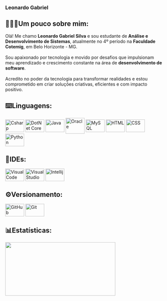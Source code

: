 ### Leonardo Gabriel

## 🧑🏻‍💻Um pouco sobre mim:

<div>
  <p>
    Olá! Me chamo <strong>Leonardo Gabriel Silva</strong> e sou estudante de <strong>Análise e Desenvolvimento de Sistemas</strong>, atualmente no 4º período na <strong>Faculdade Cotemig</strong>, em Belo Horizonte - MG.<br><br>
   Sou apaixonado por tecnologia e movido por desafios que impulsionam meu aprendizado e crescimento constante na área de <strong>desenvolvimento de software</strong>.<br><br>
   Acredito no poder da tecnologia para transformar realidades e estou comprometido em criar soluções criativas, eficientes e com impacto positivo.
  </p>
</div>


## ⌨️Linguagens:

<div style="display: inline_block">
  <img align="center" alt="Csharp" height="40" width="60" img src="https://cdn.jsdelivr.net/gh/devicons/devicon@latest/icons/csharp/csharp-original.svg" />
  <img align="center" alt="DotNet Core" height="40" width="60" img src="https://cdn.jsdelivr.net/gh/devicons/devicon@latest/icons/dotnetcore/dotnetcore-original.svg" />
  <img align="center" alt="Java" height="40" width="60" img src="https://cdn.jsdelivr.net/gh/devicons/devicon@latest/icons/java/java-original.svg" />
  <img align="center" alt="Oracle" height="50" width="60" img src="https://cdn.jsdelivr.net/gh/devicons/devicon@latest/icons/oracle/oracle-original.svg" />
  <img align="center" alt="MySQL" height="40" width="60" img src="https://cdn.jsdelivr.net/gh/devicons/devicon@latest/icons/mysql/mysql-original.svg" />
  <img align="center" alt="HTML" height="40" width="60" img src="https://cdn.jsdelivr.net/gh/devicons/devicon@latest/icons/html5/html5-original.svg" />
  <img align="center" alt="CSS" height="40" width="60" img src="https://cdn.jsdelivr.net/gh/devicons/devicon@latest/icons/css3/css3-original.svg" />
  <img align="center" alt="Python" height="40" width="60" img src="https://cdn.jsdelivr.net/gh/devicons/devicon@latest/icons/python/python-original.svg" />
</div>

  ## 🧰IDEs:
<div style="display: inline_block">
  <img align="center" alt="VisualCode" height="40" width="60" img src="https://cdn.jsdelivr.net/gh/devicons/devicon@latest/icons/vscode/vscode-original.svg" /> 
  <img align="center" alt="VisualStudio" height="40" width="60" img src="https://cdn.jsdelivr.net/gh/devicons/devicon@latest/icons/visualstudio/visualstudio-original.svg" />
  <img align="center" alt="Intellij" height="40" width="60" img src="https://cdn.jsdelivr.net/gh/devicons/devicon@latest/icons/intellij/intellij-original.svg" />
</div>

 ## ⚙️Versionamento:
 <div style="display: inline_block">
  <img align="center" alt="GitHub" height="40" width="60" img src="https://cdn.jsdelivr.net/gh/devicons/devicon@latest/icons/github/github-original.svg" />
  <img align="center" alt="Git" height="40" width="60" img src="https://cdn.jsdelivr.net/gh/devicons/devicon@latest/icons/git/git-original.svg" />
 </div>

## 📊Estatísticas:
 <div align="left">
  <a href=https://github.com/SilvaLeo1995">
  <img height="170px"  width="350px" src="https://github-readme-stats.vercel.app/api/top-langs/?username=SilvaLeo1995&layout=compact&langs_count=7&theme=github_dark"/>
 </div>


